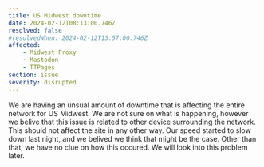 ```yaml
---
title: US Midwest downtime
date: 2024-02-12T08:13:00.746Z
resolved: false
#resolvedWhen: 2024-02-12T13:57:00.746Z
affected:
    - Midwest Proxy
    - Mastodon
    - TTPages
section: issue
severity: disrupted
---
```


We are having an unsual amount of downtime that is affecting the entire network for US Midwest. We are not sure on what is happening, however we belive that this issue is related to other device surrounding the network. This should not affect the site in any other way. Our speed started to slow down last night, and we belived we think that might be the case. Other than that, we have no clue on how this occured. We will look into this problem later.
